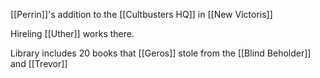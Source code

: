 [[Perrin]]'s addition to the [[Cultbusters HQ]] in [[New Victoris]]

Hireling [[Uther]] works there.

Library includes 20 books that [[Geros]] stole from the [[Blind Beholder]] and [[Trevor]]